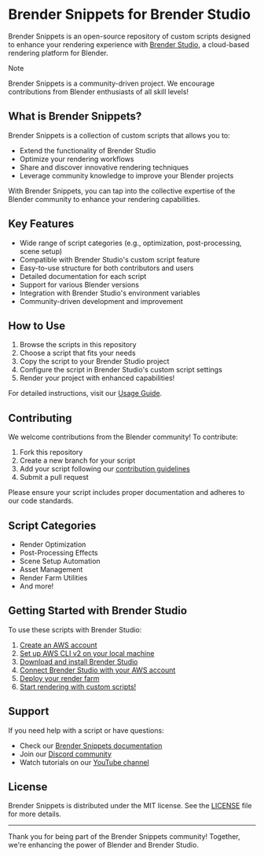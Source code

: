 # Brender Snippets for Brender Studio

Brender Snippets is an open-source repository of custom scripts designed to enhance your rendering experience with [Brender Studio](https://www.brenderstudio.com), a cloud-based rendering platform for Blender.


> [!NOTE]  
> Brender Snippets is a community-driven project. We encourage contributions from Blender enthusiasts of all skill levels!

## What is Brender Snippets?

Brender Snippets is a collection of custom scripts that allows you to:

- Extend the functionality of Brender Studio
- Optimize your rendering workflows
- Share and discover innovative rendering techniques
- Leverage community knowledge to improve your Blender projects


With Brender Snippets, you can tap into the collective expertise of the Blender community to enhance your rendering capabilities.

## Key Features

- Wide range of script categories (e.g., optimization, post-processing, scene setup)
- Compatible with Brender Studio's custom script feature
- Easy-to-use structure for both contributors and users
- Detailed documentation for each script
- Support for various Blender versions
- Integration with Brender Studio's environment variables
- Community-driven development and improvement

## How to Use

1. Browse the scripts in this repository
2. Choose a script that fits your needs
3. Copy the script to your Brender Studio project
4. Configure the script in Brender Studio's custom script settings
5. Render your project with enhanced capabilities!

For detailed instructions, visit our [Usage Guide](/docs/USAGE_GUIDE.md).

## Contributing

We welcome contributions from the Blender community! To contribute:

1. Fork this repository
2. Create a new branch for your script
3. Add your script following our [contribution guidelines](/CONTRIBUTING.md )
4. Submit a pull request

Please ensure your script includes proper documentation and adheres to our code standards.

## Script Categories

- Render Optimization
- Post-Processing Effects
- Scene Setup Automation
- Asset Management
- Render Farm Utilities
- And more!

## Getting Started with Brender Studio

To use these scripts with Brender Studio:

1. [Create an AWS account](https://www.brenderstudio.com/docs/guides/prerequisites)
2. [Set up AWS CLI v2 on your local machine](https://www.brenderstudio.com/docs/guides/install-aws-cli)
3. [Download and install Brender Studio](https://www.brenderstudio.com/download)
4. [Connect Brender Studio with your AWS account](https://www.brenderstudio.com/docs/guides/install-brender-studio)
5. [Deploy your render farm](https://www.brenderstudio.com/docs/guides/deploy-first-farm)
6. [Start rendering with custom scripts!](https://www.brenderstudio.com/docs/guides/your-first-render)

## Support

If you need help with a script or have questions:

- Check our [Brender Snippets documentation](/docs/USAGE_GUIDE.md)
- Join our [Discord community](https://discord.gg/z7sBb4J5r5)
- Watch tutorials on our [YouTube channel](https://www.youtube.com/channel/UCLDB1QSY2579ynddOXv1G7g)

## License

Brender Snippets is distributed under the MIT license. See the [LICENSE](/LICENSE) file for more details.

---

Thank you for being part of the Brender Snippets community! Together, we're enhancing the power of Blender and Brender Studio.
